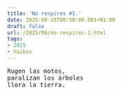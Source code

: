 ```yaml
---
title: 'No respires #1.'
date: 2025-08-15T00:50:00.001+01:00
draft: false
url: /2025/08/no-respires-1.html
tags: 
- 2025
- haikus
---
```


<pre>
Rugen las motos,
paralizan los árboles
llora la tierra.
</pre>